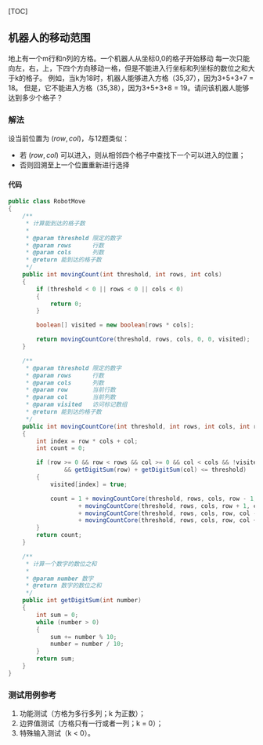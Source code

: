 [TOC]

## 机器人的移动范围

地上有一个m行和n列的方格。一个机器人从坐标0,0的格子开始移动
每一次只能向左，右，上，下四个方向移动一格，但是不能进入行坐标和列坐标的数位之和大于k的格子。
例如，当k为18时，机器人能够进入方格（35,37），因为3+5+3+7 = 18。
但是，它不能进入方格（35,38），因为3+5+3+8 = 19。请问该机器人能够达到多少个格子？

### 解法
设当前位置为 $(row, col)$，与12题类似：
+ 若 $(row, col)$ 可以进入，则从相邻四个格子中查找下一个可以进入的位置；
+ 否则回溯至上一个位置重新进行选择


#### 代码
```java
public class RobotMove
{
    /**
     * 计算能到达的格子数
     *
     * @param threshold 限定的数字
     * @param rows      行数
     * @param cols      列数
     * @return 能到达的格子数
     */
    public int movingCount(int threshold, int rows, int cols)
    {
        if (threshold < 0 || rows < 0 || cols < 0)
        {
            return 0;
        }

        boolean[] visited = new boolean[rows * cols];

        return movingCountCore(threshold, rows, cols, 0, 0, visited);
    }

    /**
     * @param threshold 限定的数字
     * @param rows      行数
     * @param cols      列数
     * @param row       当前行数
     * @param col       当前列数
     * @param visited   访问标记数组
     * @return 能到达的格子数
     */
    public int movingCountCore(int threshold, int rows, int cols, int row, int col, boolean[] visited)
    {
        int index = row * cols + col;
        int count = 0;

        if (row >= 0 && row < rows && col >= 0 && col < cols && !visited[index]
                && getDigitSum(row) + getDigitSum(col) <= threshold)
        {
            visited[index] = true;

            count = 1 + movingCountCore(threshold, rows, cols, row - 1, col, visited)
                    + movingCountCore(threshold, rows, cols, row + 1, col, visited)
                    + movingCountCore(threshold, rows, cols, row, col - 1, visited)
                    + movingCountCore(threshold, rows, cols, row, col + 1, visited);
        }
        return count;
    }

    /**
     * 计算一个数字的数位之和
     *
     * @param number 数字
     * @return 数字的数位之和
     */
    public int getDigitSum(int number)
    {
        int sum = 0;
        while (number > 0)
        {
            sum += number % 10;
            number = number / 10;
        }
        return sum;
    }
}
```



### 测试用例参考
1. 功能测试（方格为多行多列；k 为正数）；
2. 边界值测试（方格只有一行或者一列；k = 0）；
3. 特殊输入测试（k < 0）。